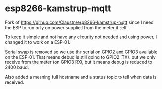 # esp8266-kamstrup-mqtt

Fork of https://github.com/Claustn/esp8266-kamstrup-mqtt since I need the ESP to run only on power supplied from the meter it self.

To keep it simple and not have any circurity not needed and using power, I changed it to work on a ESP-01.

Serial swap is removed so we use the serial on GPIO2 and GPIO3 available on the ESP-01.
That means debug is still going to GPIO2 (TX), but we only receive from the meter (on GPIO3 RX), but it means debug is reduced to 2400 baud.

Also added a meaning full hostname and a status topic to tell when data is received.
